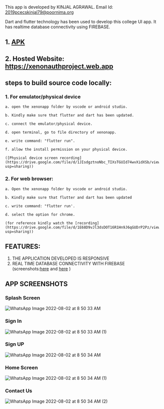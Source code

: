 This app is developed by KINJAL AGRAWAL.
Email Id: 2019pcecskinjal79@poornima.org

Dart and flutter technology has been used to develop this college UI app. It has realtime database connectivity using FIREBASE.

## 1. [APK](https://drive.google.com/file/d/1Kgn-p9k6Yu6M-eNCZHZtq9m0jB0TiTzO/view?usp=sharing)
## 2. Hosted Website: https://xenonauthproject.web.app

## steps to build source code locally:

### 1. For emulator/physical device
	a. open the xenonapp folder by vscode or android studio. 
	
	b. Kindly make sure that flutter and dart has been updated.
	
	c. connect the emulator/physical device.
	
	d. open terminal, go to file directory of xenonapp.
	
	e. write command: "flutter run".
	
	f. allow the install permission on your physical device.

	([Physical device screen recording](https://drive.google.com/file/d/1JIsdgztnoNbc_TIXsTGUId74wvXidXSb/view?usp=sharing))

### 2. For web browser:
	a. Open the xenonapp folder by vscode or android studio. 
	
	b. Kindly make sure that flutter and dart has been updated
	
	c. write command: "flutter run'.
	
	d. select the option for chrome.

	(for reference kindly watch the [recording](https://drive.google.com/file/d/1E68D9vJl3dsDOT16R1Hn9J6qGUDrP2Pz/view?usp=sharing))




## FEATURES:
1. THE APPLICATION DEVELOPED IS RESPONSIVE
2. REAL TIME DATABASE CONNECTIVITY WITH FIREBASE (screenshots:[here](https://drive.google.com/file/d/1R95su3Y1VA8rkSKNMbyHFqPW5q0PyDZb/view?usp=sharing) and [here](https://drive.google.com/file/d/1pgcWS4r1o-gkr2E29keVoZq72r5srKXu/view?usp=sharing) )

## APP SCREENSHOTS
### Splash Screen
![WhatsApp Image 2022-08-02 at 8 50 33 AM](https://user-images.githubusercontent.com/66269179/182286391-a83dc834-ceaa-4f16-8736-c2734e91bf39.jpeg)

### Sign In 
![WhatsApp Image 2022-08-02 at 8 50 33 AM (1)](https://user-images.githubusercontent.com/66269179/182286535-22eff66a-0b12-4150-8e9a-dfe832cd49e3.jpeg)

### Sign UP
![WhatsApp Image 2022-08-02 at 8 50 34 AM](https://user-images.githubusercontent.com/66269179/182286604-9475cc3b-e8a1-43ad-9634-140f3528e258.jpeg)

### Home Screen
![WhatsApp Image 2022-08-02 at 8 50 34 AM (1)](https://user-images.githubusercontent.com/66269179/182286769-e00486cb-f534-405d-a68c-24a5bac30168.jpeg)

### Contact Us
![WhatsApp Image 2022-08-02 at 8 50 34 AM (2)](https://user-images.githubusercontent.com/66269179/182287333-6695c818-6931-471a-bf92-8d06499a91e0.jpeg)





